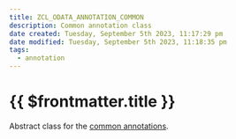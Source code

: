 ```yaml
---
title: ZCL_ODATA_ANNOTATION_COMMON
description: Common annotation class
date created: Tuesday, September 5th 2023, 11:17:29 pm
date modified: Tuesday, September 5th 2023, 11:18:35 pm
tags:
  - annotation
---
```

#  {{ $frontmatter.title }}

Abstract class for the [common annotations](https://sap.github.io/odata-vocabularies/vocabularies/Common.html).

